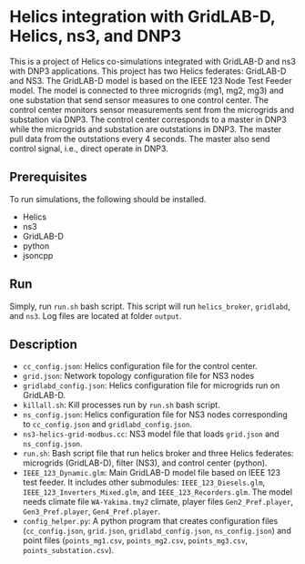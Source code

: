 # Helics integration with GridLAB-D, Helics, ns3, and DNP3 #

This is a project of Helics co-simulations integrated with GridLAB-D and ns3 with DNP3 applications.
This project has two Helics federates: GridLAB-D and NS3. The GridLAB-D model is based on the IEEE 123 Node Test Feeder model. The model is connected to three microgrids (mg1, mg2, mg3) and one substation that send sensor measures to one control center. The control center monitors sensor measurements sent from the microgrids and substation via DNP3. The control center corresponds to a master in DNP3 while the microgrids and substation are outstations in DNP3. The master pull data from the outstations every 4 seconds. The master also send control signal, i.e., direct operate in DNP3.



## Prerequisites ##

To run simulations, the following should be installed.
- Helics
- ns3
- GridLAB-D
- python
- jsoncpp


## Run ##

Simply, run `run.sh` bash script. This script will run `helics_broker`, `gridlabd`, and `ns3`. Log files are located at folder `output`.


## Description ##

- `cc_config.json`: Helics configuration file for the control center.
- `grid.json`: Network topology configuration file for NS3 nodes
- `gridlabd_config.json`: Helics configuration file for microgrids run on GridLAB-D.
- `killall.sh`: Kill processes run by `run.sh` bash script.
- `ns_config.json`: Helics configuration file for NS3 nodes corresponding to `cc_config.json` and `gridlabd_config.json`.
- `ns3-helics-grid-modbus.cc`:
  NS3 model file that loads `grid.json` and `ns_config.json`.
- `run.sh`: Bash script file that run helics broker and three Helics federates: microgrids (GridLAB-D), filter (NS3), and control center (python).
- `IEEE_123_Dynamic.glm`: Main GridLAB-D model file based on IEEE 123 test feeder. It includes other submodules: `IEEE_123_Diesels.glm`, `IEEE_123_Inverters_Mixed.glm`, and `IEEE_123_Recorders.glm`. The model needs climate file `WA-Yakima.tmy2` climate, player files `Gen2_Pref.player`, `Gen3_Pref.player`, `Gen4_Pref.player`.
- `config_helper.py`: A python program that creates configuration files (`cc_config.json`, `grid.json`, `gridlabd_config.json`, `ns_config.json`) and point files (`points_mg1.csv`, `points_mg2.csv`, `points_mg3.csv`, `points_substation.csv`).


